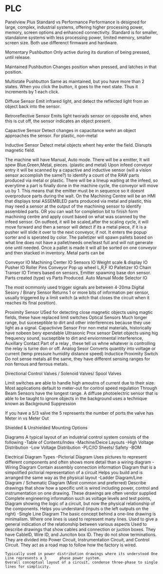 # PLC

Panelview Plus Standard vs Performance
Performance is designed for large, complex, industrial systems, offering higher processing power, memory, screen options and enhanced connectivity.
Standard is for smaller, standalone systems with less processing power, limited memory, smaller screen size.
Both use differenct firmware and hardware.

Momentary Pushbutton
Only active during its duration of being pressed, until release.

Maintained Pushbutton
Changes position when pressed, and latches in that position.

Multistate Pushbutton
Same as maintained, but you have more than 2 states. When you click the button, it goes to the next state. Thus it increments by 1 each click.

Diffuse Sensor
Emit infrared light, and detect the reflected light from an object back into the sensor.

Retroreflective Sensor
Emits light tworads sensor on opposite end, when this is cut off, the sensor indicates an object present.

Capactive Sensor
Detect changes in capacitance wehn an object approaches the sensor. For plastic, non-metal

Inductive Sensor
Detect metal objects whent hey enter the field. Disrupts magnetic field.

The machine will have Manual, Auto mode.
There will be a emitter,
It will spew Blue,Green,Metal, pieces. (plastic and metal)
Upon infeed conveyor entry it will be scanned by a capactive and inductive sensor (will a vision sensor accomplish the same?)
to identify a count of the RAW parts produced via metal or plastic.
There will be a lineup waiting at the infeed, so everytime a part is finally done in the machine cycle, the conveyor will move uo by 1. This means that the emitter must be in sequence so it doesnt overproduce parts during the wait.
On the Machining Centre will be an HMI that displays total ASSEMBLED parts produced via metal and plastic, this may need a sensor at the output of the machining sensor to identify assembled parts. OR you can wait for completion bit to finish form machining centre and 
apply count based on what was scanned by the infeed sensor.
On outfeed, it will be scaled,after the scaling cycle, it will move forward and then a sensor will detect if its a metal piece, if it is a pusher will slide it over to the next conveyor, if not. It enters the popup sorter and is sperated by color.
The palletizer will spawn pallets based on what line does not have a pallet/needs one/least full and will not generate one until needed. Once a pallet is made it will all be sorted on one conveyor and then stacked in inventory.
Metal parts can be

Conveyor IO
Machining Center IO
Sensors IO
Weight scale & display IO
Pusher IO
Roller Pins Conveyor
Pop up wheel L,R,F IO
Palletizer IO
Chain Transer IO
Timers based on sensors,
Emitter spawning base don sensor.
Parts created (type) vs Parts Produced.
Auto Manual Mode Selector IO

The most ocmmonly used trigger signals are between 4-20ma
Digital Sesory / Binary Sensor
Returns 1 or more bits of information per sensor, usually triggered by a limit switch (a witch that closes the circuit when it reaches its final position).

Proximity Sensor
USed for detecting close magnetic objects using magtic fields, these have replaced limit switches
Optical Sensors
Much longer range, but suceseptible to dirt and other interferences because they use light as a signal.
Capactivive Sensor
Fror non metal materials, historically have nobeen bery ependable
Ultrasonic Prox sensor
Detet objects using hig frequency sound, sucseptible to dirt and enviornmental interference,
Auxillary Contact
Part of a relay , these tell us whne whatever is controlling the relay is turne don or off.
Analog Sesor
Converts quantity into voltage or current (temp pressure humidity distance speed)
Inductice Proximity Switch
Do not sense metals all the same, they have different sensing ranges for non ferrous and ferrous metals.

Directional Control Valves / Solenoid Valves/ Spool Valves 

Limit switches are able to handle high amoutns of current due to their size.
Most applications default to meter-out for control speed regulation
Through Beam Sensors have the longest range.
A diffuse photoelectric sensor that is able to be taught to ignore objects in the background uses a technique known as Background Suppression
	
If you have a 5/3 valve the 5 represents the number of ports the valve has
Meter in vs Meter Out

Shielded & Unshielded Mounting Options

Diagrams
A typical layout of an industrial control system consists of the following
-Table of Contents/Index
-Machine/Deice Layouts
-High Voltage Distribution
-Low Voltage Distribution
-PLC/IO Sheets/ Safety
-BOM

Electrical Diagram Types
-Pictorial Diagram
	Uses pictures to represent different components and often shows more detail than a wiring 		diagram
-Wiring Diagram
	Contain assembly connection information
	Diagram that is a simpolified pictorial representation of a circuit
	Helps you build and is arranged the same way as the physical layout
-Ladder Diagram/Line Diagram / Schematic Diagram (Most common and preferred)
Describe drawings that show how a specific unit is wired including power, control and instrumentation on one drawing. These drawings are often vendor supplied
	Complete engineering information such as voltage levels and test points,
	Diagram showing the logic of a circuit, but now the physical relationship of the components.
	Helps you understand (inputs o the left outputs on the right)
-Single Line Diagram
	The basic concept behind a one-line drawing is minimalism. Where one lines is used to represent many lines. Used to give a general indication  of the relationship between various aspects
	Used to describe drawings that show cables and connection or juction boxes. They have CableID, Wire ID, and Junciton box ID. They do not show terminations. They are divided into Power Circuit, Instrumentation Circuit, and Control Circuit. They act as a road map to follow how the factory is wired.


	Typically used in power distribution drawings where its understood One Line represents a 3 		phase power system.
	Overall conceptual layout of a circuit, condense three-phase to single lines for simplicity.
